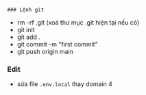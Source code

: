     ### Lệnh git
- rm -rf .git (xoá thư mục .git hiện tại nếu có)
- git init
- git add .
- git commit -m "first commit"
- git push origin main
### Edit
- sửa file ```.env.local``` thay domain
4
